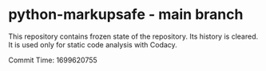 # python-markupsafe - main branch

This repository contains frozen state of the repository.
Its history is cleared. It is used only for static code
analysis with Codacy.

Commit Time: 1699620755